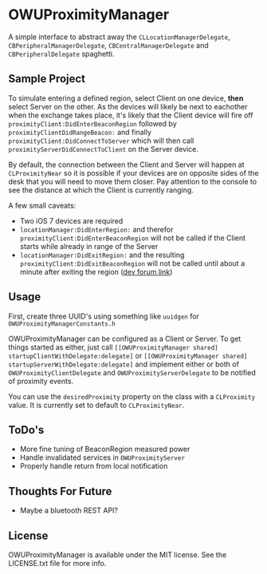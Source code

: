 # OWUProximityManager

A simple interface to abstract away the `CLLocationManagerDelegate`, `CBPeripheralManagerDelegate`, `CBCentralManagerDelegate` and `CBPeripheralDelegate` spaghetti.

## Sample Project

To simulate entering a defined region, select Client on one device, **then** select Server on the other. As the devices will likely be next to eachother when the exchange takes place, it's likely that the Client device will fire off `proximityClient:DidEnterBeaconRegion` followed by `proximityClientDidRangeBeacon:` and finally `proximityClient:DidConnectToServer` which will then call `proximityServerDidConnectToClient` on the Server device.

By default, the connection between the Client and Server will happen at `CLProximityNear` so it is possible if your devices are on opposite sides of the desk that you will need to move them closer. Pay attention to the console to see the distance at which the Client is currently ranging.

A few small caveats:
- Two iOS 7 devices are required
- `locationManager:DidEnterRegion:` and therefor `proximityClient:DidEnterBeaconRegion` will not be called if the Client starts while already in range of the Server
- `locationManager:DidExitRegion:` and the resulting `proximityClient:DidExitBeaconRegion` will not be called until about a minute after exiting the region ([dev forum link](https://devforums.apple.com/message/898335#898335))

## Usage

First, create three UUID's using something like `uuidgen` for `OWUProximityManagerConstants.h`

OWUProximityManager can be configured as a Client or Server. To get things started as either, just call `[[OWUProximityManager shared] startupClientWithDelegate:delegate]` or `[[OWUProximityManager shared] startupServerWithDelegate:delegate]` and implement either or both of `OWUProximityClientDelegate` and `OWUProximityServerDelegate` to be notified of proximity events.

You can use the `desiredProximity` property on the class with a `CLProximity` value. It is currently set to default to `CLProximityNear`.

## ToDo's
- More fine tuning of BeaconRegion measured power
- Handle invalidated services in `OWUProximityServer`
- Properly handle return from local notification

## Thoughts For Future
- Maybe a bluetooth REST API?

## License
OWUProximityManager is available under the MIT license. See the LICENSE.txt file for more info.